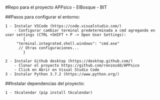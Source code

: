 #Repo para el proyecto APPsico - ElBosque - BIT

##Pasos para configurar el entorno:

    1 - Instalar VSCode (https://code.visualstudio.com/)
        - Configurar cambiar terminal predeterminada a cmd agregando en user settings (CTRL +SHIFT + P -> Open User Settings):
            {
         "terminal.integrated.shell.windows": "cmd.exe"
          // Otras configuraciones...
            }

    2 - Instalar Github desktop (https://desktop.github.com/)
        - Clonar el proyecto https://github.com/renzosdd/APPsico
        - Click en Abrir en Visual Studio Code
    3 - Instalar Python 3.7.2 (https://www.python.org/)
  
##Instalar dependencias del proyecto:
    
    1 - tkcalendar (pip install tkcalendar)
  
